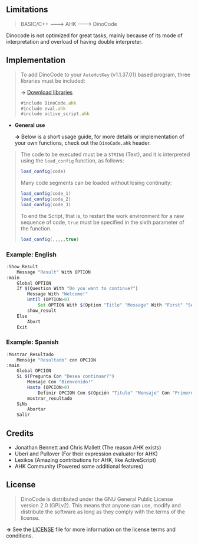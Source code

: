 ## Limitations
   > BASIC/C++ ---> AHK ---> DinoCode

   Dinocode is not optimized for great tasks, mainly because of its mode of interpretation and overload of having double interpreter.

## Implementation
   > To add DinoCode to your `AutoHotKey` (v1.1.37.01) based program, three libraries must be included:
   > 
   > **->**  [Download libraries](https://github.com/BlassGO/DinoCode/raw/main/releases/DinoCode_last_release.zip ':ignore')
   > 
   > ```javascript
   > #include DinoCode.ahk
   > #include eval.ahk
   > #include active_script.ahk
   > ```
   
   
   * **General use**
      
      **->** Below is a short usage guide, for more details or implementation of your own functions, check out the `DinoCode.ahk` header.

   > The code to be executed must be a `STRING` (Text), and it is interpreted using the `load_config` function, as follows:
   > ```javascript
   > load_config(code)
   > ```
   >
   > Many code segments can be loaded without losing continuity:
   > ```javascript
   > load_config(code_1)
   > load_config(code_2)
   > load_config(code_3)
   > ```
   >
   > To end the Script, that is, to restart the work environment for a new sequence of code, `true` must be specified in the sixth parameter of the function.
   > ```javascript
   > load_config(,,,,,true)
   > ```

### Example: English
```javascript
:Show_Result
    Message "Result" With OPTION
:main
    Global OPTION
    If $(Question With "Do you want to continue?")
        Message With "Welcome!"
        Until (OPTION>0)
            Set OPTION With $(Option "Title" "Message" With "First" "Second" "Third")
        show_result
    Else
        Abort
    Exit
```
### Example: Spanish
```javascript
:Mostrar_Resultado
    Mensaje "Resultado" con OPCION
:main
    Global OPCION
    Si $(Pregunta Con "Desea continuar?")
        Mensaje Con "Bienvenido!"
        Hasta (OPCION>0)
            Definir OPCION Con $(Opción "Titulo" "Mensaje" Con "Primero" "Segundo" "Tercero")
        mostrar_resultado
    SiNo
        Abortar
    Salir
```

## Credits
* Jonathan Bennett and Chris Mallett (The reason AHK exists)
* Uberi and Pullover (For their expression evaluator for AHK)
* Lexikos (Amazing contributions for AHK, like ActiveScript)
* AHK Community (Powered some additional features)

## License
> DinoCode is distributed under the GNU General Public License version 2.0 (GPLv2). This means that anyone can use, modify and distribute the software as long as they comply with the terms of the license.

  **->** See the [LICENSE](LICENSE ':ignore') file for more information on the license terms and conditions.
